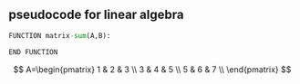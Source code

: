 ## pseudocode for linear algebra
```python
FUNCTION matrix-sum(A,B):

END FUNCTION
```
$$ A=\begin{pmatrix}
1 & 2 & 3 \\
3 & 4 & 5 \\
5 & 6 & 7 \\
\end{pmatrix}
$$
